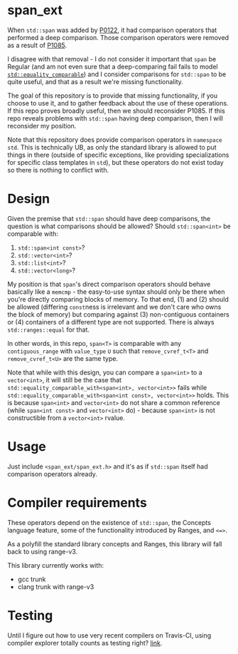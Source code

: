 # span_ext

When `std::span` was added by [P0122](https://wg21.link/p0122), it had comparison
operators that performed a deep comparison. Those comparison operators were
removed as a result of [P1085](https://wg21.link/p1085).

I disagree with that removal - I do not consider it important that `span`
be Regular (and am not even sure that a deep-comparing fail fails to model
[`std::equality_comparable`](http://eel.is/c++draft/concept.equalitycomparable))
and I consider comparisons for `std::span` to be quite useful, and that as a
result we're missing functionality.

The goal of this repository is to provide that missing functionality, if you
choose to use it, and to gather feedback about the use of these operations.
If this repo proves broadly useful, then we should reconsider P1085. If this
repo reveals problems with `std::span` having deep comparison, then I will
reconsider my position.

Note that this repository does provide comparison operators in `namespace std`.
This is technically UB, as only the standard library is allowed to put things
in there (outside of specific exceptions, like providing specializations for
specific class templates in `std`), but these operators do not exist today so
there is nothing to conflict with.

# Design

Given the premise that `std::span` should have deep comparisons, the question
is what comparisons should be allowed? Should `std::span<int>` be comparable
with:

1. `std::span<int const>`?
2. `std::vector<int>`?
3. `std::list<int>`?
4. `std::vector<long>`?

My position is that `span`'s direct comparison operators should behave basically
like a `memcmp` - the easy-to-use syntax should only be there when you're
directly comparing blocks of memory. To that end, (1) and (2) should be allowed
(differing `const`ness is irrelevant and we don't care who owns the block of
memory) but comparing against (3) non-contiguous containers or (4) containers
of a different type are not supported. There is always `std::ranges::equal` for
that.

In other words, in this repo,
`span<T>` is comparable with any `contiguous_range` with
`value_type` `U` such that `remove_cvref_t<T>` and `remove_cvref_t<U>` are the
same type.

Note that while with this design, you can compare a `span<int>` to a `vector<int>`,
it will still be the case that `std::equality_comparable_with<span<int>, vector<int>>`
fails while `std::equality_comparable_with<span<int const>, vector<int>>` holds.
This is because `span<int>` and `vector<int>` do not share a common reference
(while `span<int const>` and `vector<int>` do) - because `span<int>` is not
constructible from a `vector<int>` rvalue.

# Usage

Just include `<span_ext/span_ext.h>` and it's as if `std::span` itself had
comparison operators already.

# Compiler requirements

These operators depend on the existence of `std::span`, the Concepts language
feature, some of the functionality introduced by Ranges, and `<=>`.

As a polyfill the standard library concepts and Ranges, this library will
fall back to using range-v3.

This library currently works with:

- gcc trunk
- clang trunk with range-v3

# Testing

Until I figure out how to use very recent compilers on Travis-CI, using
compiler explorer totally counts as testing right? [link](https://godbolt.org/z/-XsnJk).
